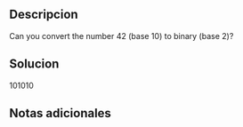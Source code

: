## Descripcion 

Can you convert the number 42 (base 10) to binary (base 2)?
## Solucion

101010
## Notas adicionales

